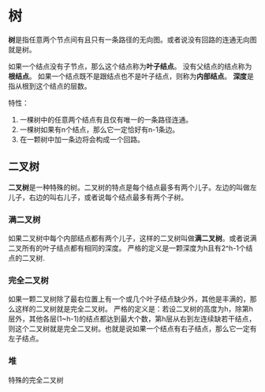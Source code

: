# 树
**树**是指任意两个节点间有且只有一条路径的无向图。或者说没有回路的连通无向图就是树。

如果一个结点没有子节点，那么这个结点称为**叶子结点**。
没有父结点的结点称为**根结点**。
如果一个结点既不是跟结点也不是叶子结点，则称为**内部结点**。
**深度**是指从根到这个结点的层数。

特性：
1. 一棵树中的任意两个结点有且仅有唯一的一条路径连通。
2. 一棵树如果有n个结点，那么它一定恰好有n-1条边。
3. 在一颗树中加一条边将会构成一个回路。

## 二叉树

**二叉树**是一种特殊的树。二叉树的特点是每个结点最多有两个儿子。左边的叫做左儿子，右边的叫右儿子，或者说每个结点最多有两个子树。



### 满二叉树
如果二叉树中每个内部结点都有两个儿子，这样的二叉树叫做**满二叉树**。或者说满二叉所有的叶子结点都有相同的深度。
严格的定义是一颗深度为h且有2^h-1个结点的二叉树.



### 完全二叉树

如果一颗二叉树除了最右位置上有一个或几个叶子结点缺少外，其他是丰满的，那么这样的二叉树就是完全二叉树。
严格的定义是：若设二叉树的高度为h，除第h层外，其他各层(1~h-1)的结点都达到最大个数，第h层从右到左连续缺若干结点，则这个二叉树就是完全二叉树。也就是说如果一个结点有右子结点，那么它一定有左子结点。


### 堆

特殊的完全二叉树

